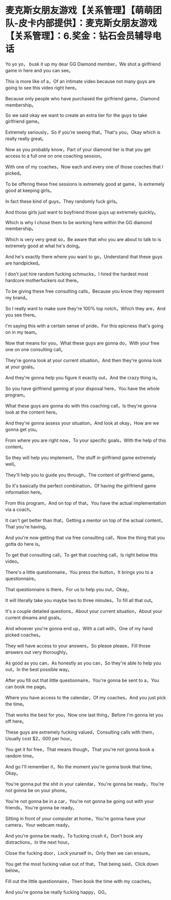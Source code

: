 # 麦克斯女朋友游戏【关系管理】【萌萌团队-皮卡内部提供】：麦克斯女朋友游戏【关系管理】：6.奖金：钻石会员辅导电话

Yo yo yo， busk it up my dear GG Diamond member，We shot a girlfriend game in here and you can see。

This is more like of a，Of an intimate video because not many guys are going to see this video right here。

Because only people who have purchased the girlfriend game，Diamond membership。

So we said okay we want to create an extra tier for the guys to take girlfriend game。

Extremely seriously，So if you're seeing that，That's you，Okay which is really really great。

Now as you probably know，Part of your diamond tier is that you get access to a full one on one coaching session。

With one of my coaches，Now each and every one of those coaches that I picked。

To be offering these free sessions is extremely good at game，Is extremely good at keeping girls。

In fact these kind of guys，They randomly fuck girls。

And those girls just want to boyfriend those guys up extremely quickly。

Which is why I chose them to be working here within the GG diamond membership。

Which is very very great so，Be aware that who you are about to talk to is extremely good at what he's doing。

And he's exactly there where you want to go，Understand that these guys are handpicked。

I don't just hire random fucking schmucks，I hired the hardest most hardcore motherfuckers out there。

To be giving these free consulting calls，Because you know they represent my brand。

So I really want to make sure they're 100% top notch，Which they are，And you see there。

I'm saying this with a certain sense of pride，For this epicness that's going on in my team。

Now that means for you，What these guys are gonna do，With your free one on one consulting call。

They're gonna look at your current situation，And then they're gonna look at your goals。

And they're gonna help you figure it exactly out，And the crazy thing is。

So you have girlfriend gaming at your disposal here，You have the whole program。

What these guys are gonna do with this coaching call，Is they're gonna look at the content here。

And they're gonna assess your situation，And look at okay，How are we gonna get you。

From where you are right now，To your specific goals，With the help of this content。

So they will help you implement，The stuff in girlfriend game extremely well。

They'll help you to guide you through，The content of girlfriend game。

So it's basically the perfect combination，Of having the girlfriend game information here。

From this program，And on top of that，You have the actual implementation via a coach。

It can't get better than that，Getting a mentor on top of the actual content，That you're having。

And you're now getting that via free consulting call，Now the thing that you gotta do here is。

To get that consulting call，To get that coaching call，Is right below this video。

There's a little questionnaire，You press the button，It brings you to a questionnaire。

That questionnaire is there，For us to help you out，Okay。

It will literally take you maybe two to three minutes，To fill all that out。

It's a couple detailed questions，About your current situation，About your current dreams and goals。

And whoever you're gonna end up，With a call with，One of my hand picked coaches。

They will have access to your answers，So please please，Fill those answers out very thoroughly。

As good as you can，As honestly as you can，So they're able to help you out，In the best possible way。

After you fill out that little questionnaire，You're gonna be sent to a，You can book me page。

Where you have access to the calendar，Of my coaches，And you just pick the time。

That works the best for you，Now one last thing，Before I'm gonna let you off here。

These guys are extremely fucking valued，Consulting calls with them，Usually cost $2，000 per hour。

You get it for free，That means though，That you're not gonna book a random time。

And go I'll remember it，No the moment you're gonna book that time，Okay。

You're gonna put the shit in your calendar，You're gonna be ready，You're not gonna be on your phone。

You're not gonna be in a car，You're not gonna be going out with your friends，You're gonna be ready。

Sitting in front of your computer at home，You're gonna have your camera，Your webcam ready。

And you're gonna be ready，To fucking crush it，Don't book any distractions，In the next hour。

Close the fucking door，Lock yourself in，Only then we can ensure。

You get the most fucking value out of that，That being said，Click down below。

Fill out the little questionnaire，Then book the time with my coaches。

And you're gonna be really fucking happy，GG。